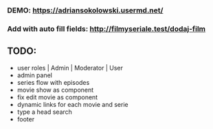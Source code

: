 ### DEMO: https://adriansokolowski.usermd.net/
### Add with auto fill fields: http://filmyseriale.test/dodaj-film

## TODO:
* user roles | Admin | Moderator | User
* admin panel
* series flow with episodes
* movie show as component
* fix edit movie as component
* dynamic links for each movie and serie
* type a head search
* footer
